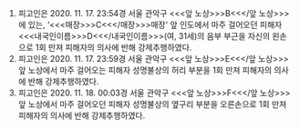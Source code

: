 1. 피고인은 2020. 11. 17. 23:54경 서울 관악구 <<<앞 노상>>>B<<</앞 노상>>>에 있는, ‘<<<매장>>>C<<</매장>>>매장' 앞 인도에서 마주 걸어오던 피해자 <<<내국인이름>>>D<<</내국인이름>>>(여, 31세)의 음부 부근을 자신의 왼손으로 1회 만져 피해자의 의사에 반해 강제추행하였다.
2. 피고인은 2020. 11. 17. 23:59경 서울 관악구 <<<앞 노상>>>E<<</앞 노상>>> 앞 노상에서 마주 걸어오는 피해자 성명불상의 허리 부분을 1회 만져 피해자의 의사에 반해 강제추행하였다.
3. 피고인은 2020. 11. 18. 00:03경 서울 관악구 <<<앞 노상>>>F<<</앞 노상>>> 앞 노상에서 마주 걸어오던 피해자 성명불상의 옆구리 부분을 오른손으로 1회 만져 피해자의 의사에 반해 강제추행하였다.
